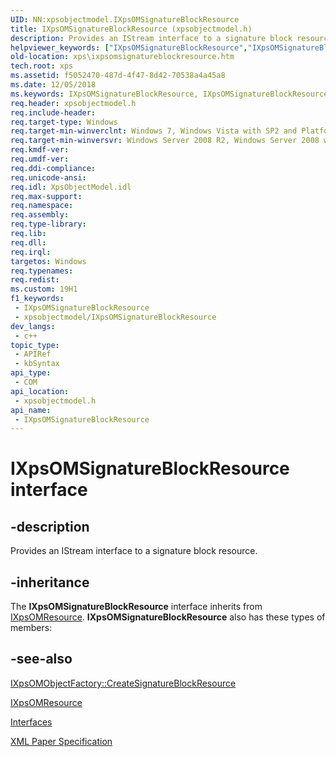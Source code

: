 ```yaml
---
UID: NN:xpsobjectmodel.IXpsOMSignatureBlockResource
title: IXpsOMSignatureBlockResource (xpsobjectmodel.h)
description: Provides an IStream interface to a signature block resource.
helpviewer_keywords: ["IXpsOMSignatureBlockResource","IXpsOMSignatureBlockResource interface [XPS Documents and Packaging]","IXpsOMSignatureBlockResource interface [XPS Documents and Packaging]","described","xps.ixpsomsignatureblockresource","xpsobjectmodel/IXpsOMSignatureBlockResource"]
old-location: xps\ixpsomsignatureblockresource.htm
tech.root: xps
ms.assetid: f5052470-487d-4f47-8d42-70538a4a45a8
ms.date: 12/05/2018
ms.keywords: IXpsOMSignatureBlockResource, IXpsOMSignatureBlockResource interface [XPS Documents and Packaging], IXpsOMSignatureBlockResource interface [XPS Documents and Packaging],described, xps.ixpsomsignatureblockresource, xpsobjectmodel/IXpsOMSignatureBlockResource
req.header: xpsobjectmodel.h
req.include-header: 
req.target-type: Windows
req.target-min-winverclnt: Windows 7, Windows Vista with SP2 and Platform Update for Windows Vista [desktop apps \| UWP apps]
req.target-min-winversvr: Windows Server 2008 R2, Windows Server 2008 with SP2 and Platform Update for Windows Server 2008 [desktop apps \| UWP apps]
req.kmdf-ver: 
req.umdf-ver: 
req.ddi-compliance: 
req.unicode-ansi: 
req.idl: XpsObjectModel.idl
req.max-support: 
req.namespace: 
req.assembly: 
req.type-library: 
req.lib: 
req.dll: 
req.irql: 
targetos: Windows
req.typenames: 
req.redist: 
ms.custom: 19H1
f1_keywords:
 - IXpsOMSignatureBlockResource
 - xpsobjectmodel/IXpsOMSignatureBlockResource
dev_langs:
 - c++
topic_type:
 - APIRef
 - kbSyntax
api_type:
 - COM
api_location:
 - xpsobjectmodel.h
api_name:
 - IXpsOMSignatureBlockResource
---
```


# IXpsOMSignatureBlockResource interface

## -description

Provides an IStream interface to a signature block resource.

## -inheritance

The <b>IXpsOMSignatureBlockResource</b> interface inherits from <a href="/previous-versions/windows/desktop/dd372762(v=vs.85)">IXpsOMResource</a>. <b>IXpsOMSignatureBlockResource</b> also has these types of members:

## -see-also

<a href="/windows/desktop/api/xpsobjectmodel/nf-xpsobjectmodel-ixpsomobjectfactory-createsignatureblockresource">IXpsOMObjectFactory::CreateSignatureBlockResource</a>



<a href="/previous-versions/windows/desktop/dd372762(v=vs.85)">IXpsOMResource</a>



<a href="/previous-versions/windows/desktop/dd316980(v=vs.85)">Interfaces</a>



<a href="https://en.wikipedia.org/wiki/Open_XML_Paper_Specification">XML Paper Specification</a>
